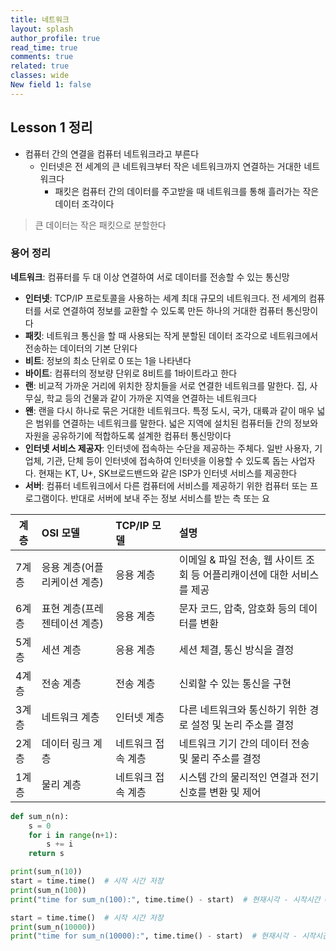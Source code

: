 ```yaml
---
title: 네트워크
layout: splash
author_profile: true
read_time: true
comments: true
related: true
classes: wide
New field 1: false
---
```


## Lesson 1 정리
* 컴퓨터 간의 연결을 컴퓨터 네트워크라고 부른다
	* 인터넷은 전 세계의 큰 네트워크부터 작은 네트워크까지 연결하는 거대한 네트워크다
		* 패킷은 컴퓨터 간의 데이터를 주고받을 때 네트워크를 통해 흘러가는 작은 데이터 조각이다
> 큰 데이터는 작은 패킷으로 분할한다

### 용어 정리
**네트워크**: 컴퓨터를 두 대 이상 연결하여 서로 데이터를 전송할 수 있는 통신망
* **인터넷**: TCP/IP 프로토콜을 사용하는 세계 최대 규모의 네트워크다. 전 세계의 컴퓨터를 서로 연결하여 정보를 교환할 수 있도록 만든 하나의 거대한 컴퓨터 통신망이다
* **패킷**: 네트워크 통신을 할 때 사용되는 작게 분할된 데이터 조각으로 네트워크에서 전송하는 데이터의 기본 단위다
* **비트**: 정보의 최소 단위로 0 또는 1을 나타낸다
* **바이트**: 컴퓨터의 정보량 단위로 8비트를 1바이트라고 한다
* **랜**: 비교적 가까운 거리에 위치한 장치들을 서로 연결한 네트워크를 말한다. 집, 사무실, 학교 등의 건물과 같이 가까운 지역을 연결하는 네트워크다
* **왠**: 랜을 다시 하나로 묶은 거대한 네트워크다. 특정 도시, 국가, 대륙과 같이 매우 넓은 범위를 연결하는 네트워크를 말한다. 넓은 지역에 설치된 컴퓨터들 간의 정보와 자원을 공유하기에 적합하도록 설계한 컴퓨터 통신망이다
* **인터넷 서비스 제공자**: 인터넷에 접속하는 수단을 제공하는 주체다. 일반 사용자, 기업체, 기관, 단체 등이 인터넷에 접속하여 인터넷을 이용할 수 있도록 돕는 사업자다. 현재는 KT, U+, SK브로드밴드와 같은 ISP가 인터넷 서비스를 제공한다
* **서버**: 컴퓨터 네트워크에서 다른 컴퓨터에 서비스를 제공하기 위한 컴퓨터 또는 프로그램이다. 반대로 서버에 보내 주는 정보 서비스를 받는 측 또는 요


|계층|OSI 모델|TCP/IP 모델|설명|
|----------|:-------------|:-------------|:-------------|
|7계층|응용 계층(어플리케이션 계층)|응용 계층|이메일 & 파일 전송, 웹 사이트 조회 등 어플리캐이션에 대한 서비스를 제공|
|6계층|표현 계층(프레젠테이션 계층)|응용 계층|문자 코드, 압축, 암호화 등의 데이터를 변환|
|5계층|세션 계층|응용 계층|세션 체결, 통신 방식을 결정|
|4계층|전송 계층|전송 계층|신뢰할 수 있는 통신을 구현|
|3계층|네트워크 계층|인터넷 계층|다른 네트워크와 통신하기 위한 경로 설정 및 논리 주소를 결정|
|2계층|데이터 링크 계층|네트워크 접속 계층|네트워크 기기 간의 데이터 전송 및 물리 주소를 결정|
|1계층|물리 계층|네트워크 접속 계층|시스템 간의 물리적인 연결과 전기 신호를 변환 및 제어|


```python
def sum_n(n):
    s = 0
    for i in range(n+1):
        s += i
    return s

print(sum_n(10))
start = time.time()  # 시작 시간 저장
print(sum_n(100))
print("time for sum_n(100):", time.time() - start)  # 현재시각 - 시작시간 = 실행 시간

start = time.time()  # 시작 시간 저장
print(sum_n(10000))
print("time for sum_n(10000):", time.time() - start)  # 현재시각 - 시작시간 = 실행 시간
```